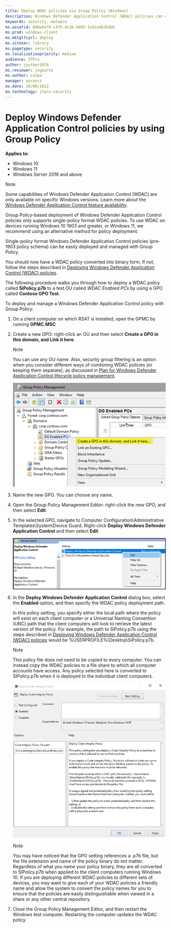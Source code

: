 ```yaml
---
title: Deploy WDAC policies via Group Policy (Windows)
description: Windows Defender Application Control (WDAC) policies can easily be deployed and managed with Group Policy. Learn how by following this step-by-step guide.
keywords: security, malware
ms.assetid: 8d6e0474-c475-411b-b095-1c61adb2bdbb
ms.prod: windows-client
ms.mktglfcycl: deploy
ms.sitesec: library
ms.pagetype: security
ms.localizationpriority: medium
audience: ITPro
author: jsuther1974
ms.reviewer: jogeurte
ms.author: vinpa
manager: aaroncz
ms.date: 10/06/2022
ms.technology: itpro-security
---
```


# Deploy Windows Defender Application Control policies by using Group Policy

**Applies to:**

- Windows 10
- Windows 11
- Windows Server 2016 and above

> [!NOTE]
> Some capabilities of Windows Defender Application Control (WDAC) are only available on specific Windows versions. Learn more about the [Windows Defender Application Control feature availability](../feature-availability.md).
>
> Group Policy-based deployment of Windows Defender Application Control policies only supports single-policy format WDAC policies. To use WDAC on devices running Windows 10 1903 and greater, or Windows 11, we recommend using an alternative method for policy deployment.

Single-policy format Windows Defender Application Control policies (pre-1903 policy schema) can be easily deployed and managed with Group Policy. 

You should now have a WDAC policy converted into binary form. If not, follow the steps described in [Deploying Windows Defender Application Control (WDAC) policies](/windows/security/threat-protection/windows-defender-application-control/windows-defender-application-control-deployment-guide).

The following procedure walks you through how to deploy a WDAC policy called **SiPolicy.p7b** to a test OU called *WDAC Enabled PCs* by using a GPO called **Contoso GPO Test**.

To deploy and manage a Windows Defender Application Control policy with Group Policy:

1. On a client computer on which RSAT is installed, open the GPMC by running **GPMC.MSC**

2. Create a new GPO: right-click an OU and then select **Create a GPO in this domain, and Link it here**.

   > [!NOTE]
   > You can use any OU name. Also, security group filtering is an option when you consider different ways of combining WDAC policies (or keeping them separate), as discussed in [Plan for Windows Defender Application Control lifecycle policy management](../plan-windows-defender-application-control-management.md).

   ![Group Policy Management, create a GPO.](../images/dg-fig24-creategpo.png)

3. Name the new GPO. You can choose any name.

4. Open the Group Policy Management Editor: right-click the new GPO, and then select **Edit**.

5. In the selected GPO, navigate to Computer Configuration\\Administrative Templates\\System\\Device Guard. Right-click **Deploy Windows Defender Application Control** and then select **Edit**.

    ![Edit the Group Policy for Windows Defender Application Control.](../images/wdac-edit-gp.png)

6. In the **Deploy Windows Defender Application Control** dialog box, select the **Enabled** option, and then specify the WDAC policy deployment path.

    In this policy setting, you specify either the local path where the policy will exist on each client computer or a Universal Naming Convention (UNC) path that the client computers will look to retrieve the latest version of the policy. For example, the path to SiPolicy.p7b using the steps described in [Deploying Windows Defender Application Control (WDAC) policies](/windows/security/threat-protection/windows-defender-application-control/windows-defender-application-control-deployment-guide) would be %USERPROFILE%\Desktop\SiPolicy.p7b.

    > [!NOTE]
    > This policy file does not need to be copied to every computer. You can instead copy the WDAC policies to a file share to which all computer accounts have access. Any policy selected here is converted to SIPolicy.p7b when it is deployed to the individual client computers.

    ![Group Policy called Deploy Windows Defender Application Control.](../images/dg-fig26-enablecode.png)

    > [!NOTE]
    > You may have noticed that the GPO setting references a .p7b file, but the file extension and name of the policy binary do not matter. Regardless of what you name your policy binary, they are all converted to SIPolicy.p7b when applied to the client computers running Windows 10. If you are deploying different WDAC policies to different sets of devices, you may want to give each of your WDAC policies a friendly name and allow the system to convert the policy names for you to ensure that the policies are easily distinguishable when viewed in a share or any other central repository.

7. Close the Group Policy Management Editor, and then restart the Windows test computer. Restarting the computer updates the WDAC policy.
